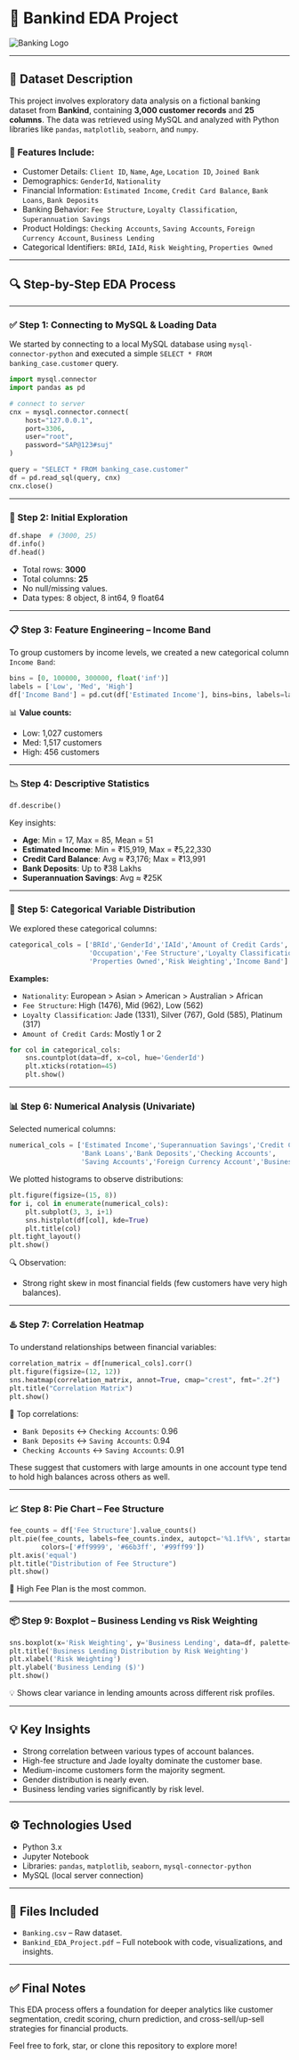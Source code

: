 # 🏦 Bankind EDA Project

![Banking Logo](https://img.freepik.com/premium-vector/banking-logo-blue-color_448156-390.jpg)


---

## 📁 Dataset Description

This project involves exploratory data analysis on a fictional banking dataset from **Bankind**, containing **3,000 customer records** and **25 columns**. The data was retrieved using MySQL and analyzed with Python libraries like `pandas`, `matplotlib`, `seaborn`, and `numpy`.

### 🔸 Features Include:

- Customer Details: `Client ID`, `Name`, `Age`, `Location ID`, `Joined Bank`
- Demographics: `GenderId`, `Nationality`
- Financial Information: `Estimated Income`, `Credit Card Balance`, `Bank Loans`, `Bank Deposits`
- Banking Behavior: `Fee Structure`, `Loyalty Classification`, `Superannuation Savings`
- Product Holdings: `Checking Accounts`, `Saving Accounts`, `Foreign Currency Account`, `Business Lending`
- Categorical Identifiers: `BRId`, `IAId`, `Risk Weighting`, `Properties Owned`

---

## 🔍 Step-by-Step EDA Process

---

### ✅ Step 1: Connecting to MySQL & Loading Data

We started by connecting to a local MySQL database using `mysql-connector-python` and executed a simple `SELECT * FROM banking_case.customer` query.

```python
import mysql.connector
import pandas as pd

# connect to server
cnx = mysql.connector.connect(
    host="127.0.0.1",
    port=3306,
    user="root",
    password="SAP@123#suj"
)

query = "SELECT * FROM banking_case.customer"
df = pd.read_sql(query, cnx)
cnx.close()
```

---

### 📏 Step 2: Initial Exploration

```python
df.shape  # (3000, 25)
df.info()
df.head()
```

- Total rows: **3000**
- Total columns: **25**
- No null/missing values.
- Data types: 8 object, 8 int64, 9 float64

---

### 📋 Step 3: Feature Engineering – Income Band

To group customers by income levels, we created a new categorical column `Income Band`:

```python
bins = [0, 100000, 300000, float('inf')]
labels = ['Low', 'Med', 'High']
df['Income Band'] = pd.cut(df['Estimated Income'], bins=bins, labels=labels, right=False)
```

📊 **Value counts:**

- Low: 1,027 customers
- Med: 1,517 customers
- High: 456 customers

---

### 📉 Step 4: Descriptive Statistics

```python
df.describe()
```

Key insights:

- **Age**: Min = 17, Max = 85, Mean = 51
- **Estimated Income**: Min = ₹15,919, Max = ₹5,22,330
- **Credit Card Balance**: Avg ≈ ₹3,176; Max = ₹13,991
- **Bank Deposits**: Up to ₹38 Lakhs
- **Superannuation Savings**: Avg ≈ ₹25K

---

### 🔢 Step 5: Categorical Variable Distribution

We explored these categorical columns:

```python
categorical_cols = ['BRId','GenderId','IAId','Amount of Credit Cards','Nationality',
                    'Occupation','Fee Structure','Loyalty Classification',
                    'Properties Owned','Risk Weighting','Income Band']
```

**Examples:**

- `Nationality`: European > Asian > American > Australian > African
- `Fee Structure`: High (1476), Mid (962), Low (562)
- `Loyalty Classification`: Jade (1331), Silver (767), Gold (585), Platinum (317)
- `Amount of Credit Cards`: Mostly 1 or 2

```python
for col in categorical_cols:
    sns.countplot(data=df, x=col, hue='GenderId')
    plt.xticks(rotation=45)
    plt.show()
```

---

### 📊 Step 6: Numerical Analysis (Univariate)

Selected numerical columns:

```python
numerical_cols = ['Estimated Income','Superannuation Savings','Credit Card Balance',
                  'Bank Loans','Bank Deposits','Checking Accounts',
                  'Saving Accounts','Foreign Currency Account','Business Lending']
```

We plotted histograms to observe distributions:

```python
plt.figure(figsize=(15, 8))
for i, col in enumerate(numerical_cols):
    plt.subplot(3, 3, i+1)
    sns.histplot(df[col], kde=True)
    plt.title(col)
plt.tight_layout()
plt.show()
```

🔍 Observation:

- Strong right skew in most financial fields (few customers have very high balances).

---

### ♨️ Step 7: Correlation Heatmap

To understand relationships between financial variables:

```python
correlation_matrix = df[numerical_cols].corr()
plt.figure(figsize=(12, 12))
sns.heatmap(correlation_matrix, annot=True, cmap="crest", fmt=".2f")
plt.title("Correlation Matrix")
plt.show()
```

📌 Top correlations:

- `Bank Deposits` ↔ `Checking Accounts`: 0.96
- `Bank Deposits` ↔ `Saving Accounts`: 0.94
- `Checking Accounts` ↔ `Saving Accounts`: 0.91

These suggest that customers with large amounts in one account type tend to hold high balances across others as well.

---

### 📈 Step 8: Pie Chart – Fee Structure

```python
fee_counts = df['Fee Structure'].value_counts()
plt.pie(fee_counts, labels=fee_counts.index, autopct='%1.1f%%', startangle=90,
        colors=['#ff9999', '#66b3ff', '#99ff99'])
plt.axis('equal')
plt.title("Distribution of Fee Structure")
plt.show()
```

📝 High Fee Plan is the most common.

---

### 📦 Step 9: Boxplot – Business Lending vs Risk Weighting

```python
sns.boxplot(x='Risk Weighting', y='Business Lending', data=df, palette='viridis')
plt.title('Business Lending Distribution by Risk Weighting')
plt.xlabel('Risk Weighting')
plt.ylabel('Business Lending ($)')
plt.show()
```

💡 Shows clear variance in lending amounts across different risk profiles.

---

## 💡 Key Insights

- Strong correlation between various types of account balances.
- High-fee structure and Jade loyalty dominate the customer base.
- Medium-income customers form the majority segment.
- Gender distribution is nearly even.
- Business lending varies significantly by risk level.

---

## ⚙️ Technologies Used

- Python 3.x
- Jupyter Notebook
- Libraries: `pandas`, `matplotlib`, `seaborn`, `mysql-connector-python`
- MySQL (local server connection)

---

## 📁 Files Included

- `Banking.csv` – Raw dataset.
- `Bankind_EDA_Project.pdf` – Full notebook with code, visualizations, and insights.

---

## ✅ Final Notes

This EDA process offers a foundation for deeper analytics like customer segmentation, credit scoring, churn prediction, and cross-sell/up-sell strategies for financial products.

Feel free to fork, star, or clone this repository to explore more!

